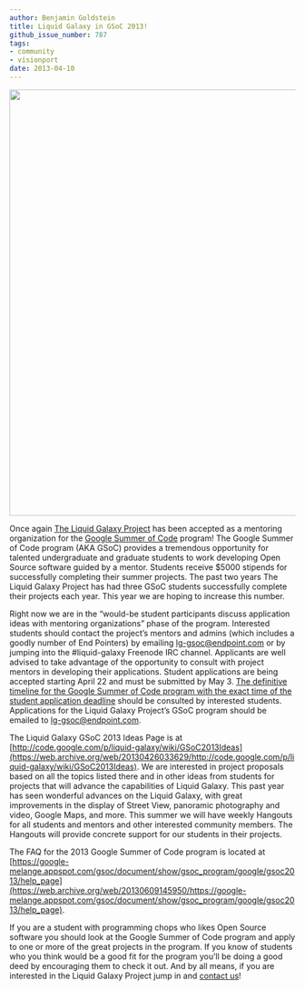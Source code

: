 ```yaml
---
author: Benjamin Goldstein
title: Liquid Galaxy in GSoC 2013!
github_issue_number: 787
tags:
- community
- visionport
date: 2013-04-10
---
```


<img alt="" border="0" src="/blog/2013/04/liquid-galaxy-in-gsoc-2013/image-0.jpeg" style="width: 750px;"/>

Once again [The Liquid Galaxy Project](https://github.com/liquidgalaxy/liquid-galaxy) has been accepted as a mentoring organization for the [Google Summer of Code](http://www.google-melange.com/gsoc/homepage/google/gsoc2013) program! The Google Summer of Code program (AKA GSoC) provides a tremendous opportunity for talented undergraduate and graduate students to work developing Open Source software guided by a mentor. Students receive $5000 stipends for successfully completing their summer projects. The past two years The Liquid Galaxy Project has had three GSoC students successfully complete their projects each year. This year we are hoping to increase this number.

Right now we are in the “would-be student participants discuss application ideas with mentoring organizations” phase of the program. Interested students should contact the project’s mentors and admins (which includes a goodly number of End Pointers) by emailing lg-gsoc@endpoint.com or by jumping into the #liquid-galaxy Freenode IRC channel. Applicants are well advised to take advantage of the opportunity to consult with project mentors in developing their applications. Student applications are being accepted starting April 22 and must be submitted by May 3. [The definitive timeline for the Google Summer of Code program with the exact time of the student application deadline](https://web.archive.org/web/20130420171608/http://www.google-melange.com/gsoc/events/google/gsoc2013) should be consulted by interested students. Applications for the Liquid Galaxy Project’s GSoC program should be emailed to [lg-gsoc@endpoint.com](mailto:lg-gsoc@endpoint.com).

The Liquid Galaxy GSoC 2013 Ideas Page is at [http://code.google.com/p/liquid-galaxy/wiki/GSoC2013Ideas](https://web.archive.org/web/20130426033629/http://code.google.com/p/liquid-galaxy/wiki/GSoC2013Ideas). We are interested in project proposals based on all the topics listed there and in other ideas from students for projects that will advance the capabilities of Liquid Galaxy. This past year has seen wonderful advances on the Liquid Galaxy, with great improvements in the display of Street View, panoramic photography and video, Google Maps, and more. This summer we will have weekly Hangouts for all students and mentors and other interested community members. The Hangouts will provide concrete support for our students in their projects.

The FAQ for the 2013 Google Summer of Code program is located at [https://google-melange.appspot.com/gsoc/document/show/gsoc_program/google/gsoc2013/help_page](https://web.archive.org/web/20130609145950/https://google-melange.appspot.com/gsoc/document/show/gsoc_program/google/gsoc2013/help_page).

If you are a student with programming chops who likes Open Source software you should look at the Google Summer of Code program and apply to one or more of the great projects in the program. If you know of students who you think would be a good fit for the program you’ll be doing a good deed by encouraging them to check it out. And by all means, if you are interested in the Liquid Galaxy Project jump in and [contact us](mailto:lg-gsoc@endpoint.com)!
